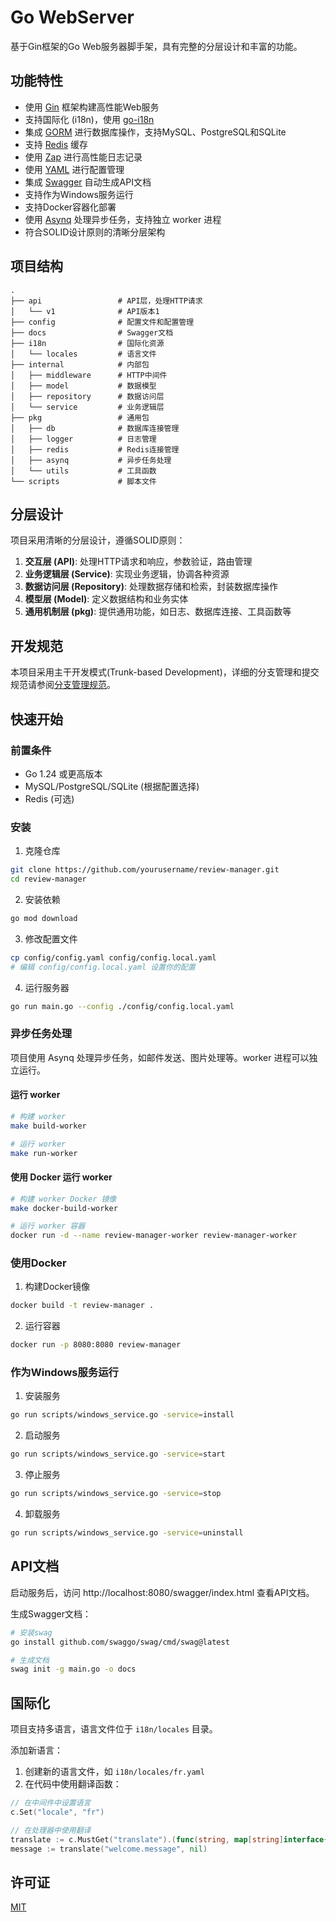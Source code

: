 # Go WebServer

基于Gin框架的Go Web服务器脚手架，具有完整的分层设计和丰富的功能。

## 功能特性

- 使用 [Gin](https://github.com/gin-gonic/gin) 框架构建高性能Web服务
- 支持国际化 (i18n)，使用 [go-i18n](https://github.com/nicksnyder/go-i18n)
- 集成 [GORM](https://gorm.io/) 进行数据库操作，支持MySQL、PostgreSQL和SQLite
- 支持 [Redis](https://github.com/go-redis/redis) 缓存
- 使用 [Zap](https://github.com/uber-go/zap) 进行高性能日志记录
- 使用 [YAML](https://github.com/go-yaml/yaml) 进行配置管理
- 集成 [Swagger](https://github.com/swaggo/gin-swagger) 自动生成API文档
- 支持作为Windows服务运行
- 支持Docker容器化部署
- 使用 [Asynq](https://github.com/hibiken/asynq) 处理异步任务，支持独立 worker 进程
- 符合SOLID设计原则的清晰分层架构

## 项目结构

```
.
├── api                 # API层，处理HTTP请求
│   └── v1              # API版本1
├── config              # 配置文件和配置管理
├── docs                # Swagger文档
├── i18n                # 国际化资源
│   └── locales         # 语言文件
├── internal            # 内部包
│   ├── middleware      # HTTP中间件
│   ├── model           # 数据模型
│   ├── repository      # 数据访问层
│   └── service         # 业务逻辑层
├── pkg                 # 通用包
│   ├── db              # 数据库连接管理
│   ├── logger          # 日志管理
│   ├── redis           # Redis连接管理
│   ├── asynq           # 异步任务处理
│   └── utils           # 工具函数
└── scripts             # 脚本文件
```

## 分层设计

项目采用清晰的分层设计，遵循SOLID原则：

1. **交互层 (API)**: 处理HTTP请求和响应，参数验证，路由管理
2. **业务逻辑层 (Service)**: 实现业务逻辑，协调各种资源
3. **数据访问层 (Repository)**: 处理数据存储和检索，封装数据库操作
4. **模型层 (Model)**: 定义数据结构和业务实体
5. **通用机制层 (pkg)**: 提供通用功能，如日志、数据库连接、工具函数等

## 开发规范

本项目采用主干开发模式(Trunk-based Development)，详细的分支管理和提交规范请参阅[分支管理规范](./docs/branch_guidelines.md)。

## 快速开始

### 前置条件

- Go 1.24 或更高版本
- MySQL/PostgreSQL/SQLite (根据配置选择)
- Redis (可选)

### 安装

1. 克隆仓库

```bash
git clone https://github.com/yourusername/review-manager.git
cd review-manager
```

2. 安装依赖

```bash
go mod download
```

3. 修改配置文件

```bash
cp config/config.yaml config/config.local.yaml
# 编辑 config/config.local.yaml 设置你的配置
```

4. 运行服务器

```bash
go run main.go --config ./config/config.local.yaml
```

### 异步任务处理

项目使用 Asynq 处理异步任务，如邮件发送、图片处理等。worker 进程可以独立运行。

#### 运行 worker

```bash
# 构建 worker
make build-worker

# 运行 worker
make run-worker
```

#### 使用 Docker 运行 worker

```bash
# 构建 worker Docker 镜像
make docker-build-worker

# 运行 worker 容器
docker run -d --name review-manager-worker review-manager-worker
```

### 使用Docker

1. 构建Docker镜像

```bash
docker build -t review-manager .
```

2. 运行容器

```bash
docker run -p 8080:8080 review-manager
```

### 作为Windows服务运行

1. 安装服务

```bash
go run scripts/windows_service.go -service=install
```

2. 启动服务

```bash
go run scripts/windows_service.go -service=start
```

3. 停止服务

```bash
go run scripts/windows_service.go -service=stop
```

4. 卸载服务

```bash
go run scripts/windows_service.go -service=uninstall
```

## API文档

启动服务后，访问 http://localhost:8080/swagger/index.html 查看API文档。

生成Swagger文档：

```bash
# 安装swag
go install github.com/swaggo/swag/cmd/swag@latest

# 生成文档
swag init -g main.go -o docs
```

## 国际化

项目支持多语言，语言文件位于 `i18n/locales` 目录。

添加新语言：

1. 创建新的语言文件，如 `i18n/locales/fr.yaml`
2. 在代码中使用翻译函数：

```go
// 在中间件中设置语言
c.Set("locale", "fr")

// 在处理器中使用翻译
translate := c.MustGet("translate").(func(string, map[string]interface{}) string)
message := translate("welcome.message", nil)
```

## 许可证

[MIT](LICENSE)
